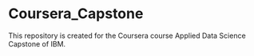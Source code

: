 # Coursera_Capstone
This repository is created for the Coursera course Applied Data Science Capstone of IBM.
